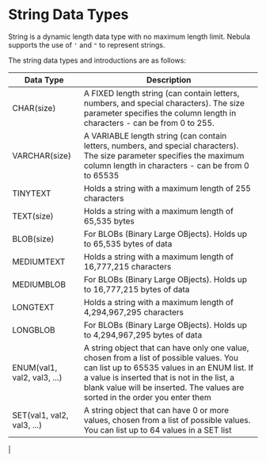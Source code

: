 # String Data Types

String is a dynamic length data type with no maximum length limit. Nebula supports the use of `'` and `"` to represent strings.

The string data types and introductions are as follows:

| Data Type | Description |
| ----- | ---- | 
| CHAR(size) | A FIXED length string (can contain letters, numbers, and special characters). The size parameter specifies the column length in characters - can be from 0 to 255.| 
| VARCHAR(size) | A VARIABLE length string (can contain letters, numbers, and special characters). The size parameter specifies the maximum column length in characters - can be from 0 to 65535 | 
| TINYTEXT | Holds a string with a maximum length of 255 characters |
| TEXT(size)	 | Holds a string with a maximum length of 65,535 bytes | 
| BLOB(size) | For BLOBs (Binary Large OBjects). Holds up to 65,535 bytes of data | 
| MEDIUMTEXT | Holds a string with a maximum length of 16,777,215 characters | 
| MEDIUMBLOB | For BLOBs (Binary Large OBjects). Holds up to 16,777,215 bytes of data | 
| LONGTEXT | Holds a string with a maximum length of 4,294,967,295 characters | 
| LONGBLOB | For BLOBs (Binary Large OBjects). Holds up to 4,294,967,295 bytes of data | 
| ENUM(val1, val2, val3, ...) | A string object that can have only one value, chosen from a list of possible values. You can list up to 65535 values in an ENUM list. If a value is inserted that is not in the list, a blank value will be inserted. The values are sorted in the order you enter them | 
| SET(val1, val2, val3, ...) | A string object that can have 0 or more values, chosen from a list of possible values. You can list up to 64 values in a SET list
 | 
